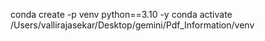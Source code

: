 conda create -p venv python==3.10 -y
conda activate /Users/vallirajasekar/Desktop/gemini/Pdf_Information/venv
